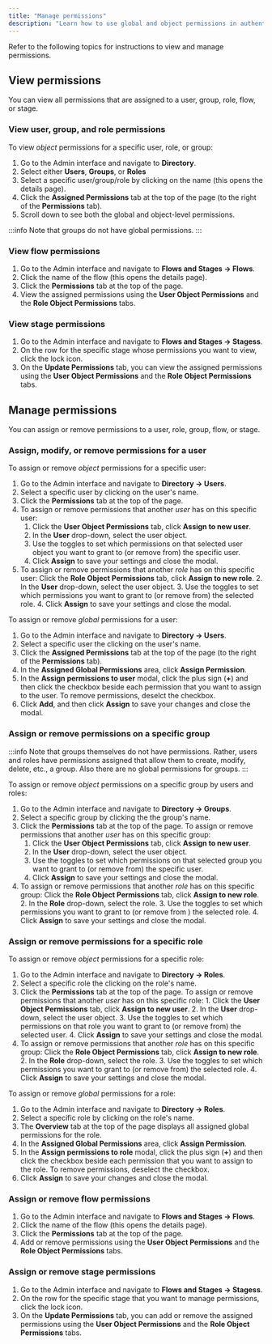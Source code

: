 ```yaml
---
title: "Manage permissions"
description: "Learn how to use global and object permissions in authentik."
---
```


Refer to the following topics for instructions to view and manage permissions.

## View permissions

You can view all permissions that are assigned to a user, group, role, flow, or stage.

### View user, group, and role permissions

To view _object_ permissions for a specific user, role, or group:

1. Go to the Admin interface and navigate to **Directory**.
2. Select either **Users**, **Groups**, or **Roles**
3. Select a specific user/group/role by clicking on the name (this opens the details page).
4. Click the **Assigned Permissions** tab at the top of the page (to the right of the **Permissions** tab).
5. Scroll down to see both the global and object-level permissions.

:::info
Note that groups do not have global permissions.
:::

### View flow permissions

1. Go to the Admin interface and navigate to **Flows and Stages -> Flows**.
2. Click the name of the flow (this opens the details page).
3. Click the **Permissions** tab at the top of the page.
4. View the assigned permissions using the **User Object Permissions** and the **Role Object Permissions** tabs.

### View stage permissions

1. Go to the Admin interface and navigate to **Flows and Stages -> Stagess**.
2. On the row for the specific stage whose permissions you want to view, click the lock icon.
3. On the **Update Permissions** tab, you can view the assigned permissions using the **User Object Permissions** and the **Role Object Permissions** tabs.

## Manage permissions

You can assign or remove permissions to a user, role, group, flow, or stage.

### Assign, modify, or remove permissions for a user

To assign or remove _object_ permissions for a specific user:

1. Go to the Admin interface and navigate to **Directory -> Users**.
2. Select a specific user by clicking on the user's name.
3. Click the **Permissions** tab at the top of the page.
4. To assign or remove permissions that another _user_ has on this specific user:
    1. Click the **User Object Permissions** tab, click **Assign to new user**.
    2. In the **User** drop-down, select the user object.
    3. Use the toggles to set which permissions on that selected user object you want to grant to (or remove from) the specific user.
    4. Click **Assign** to save your settings and close the modal.
5. To assign or remove permissions that another _role_ has on this specific user:
   Click the **Role Object Permissions** tab, click **Assign to new role**. 2. In the **User** drop-down, select the user object. 3. Use the toggles to set which permissions you want to grant to (or remove from) the selected role. 4. Click **Assign** to save your settings and close the modal.

To assign or remove _global_ permissions for a user:

1. Go to the Admin interface and navigate to **Directory -> Users**.
2. Select a specific user the clicking on the user's name.
3. Click the **Assigned Permissions** tab at the top of the page (to the right of the **Permissions** tab).
4. In the **Assigned Global Permissions** area, click **Assign Permission**.
5. In the **Assign permissions to user** modal, click the plus sign (**+**) and then click the checkbox beside each permission that you want to assign to the user. To remove permissions, deselct the checkbox.
6. Click **Add**, and then click **Assign** to save your changes and close the modal.

### Assign or remove permissions on a specific group

:::info
Note that groups themselves do not have permissions. Rather, users and roles have permissions assigned that allow them to create, modify, delete, etc., a group.
Also there are no global permissions for groups.
:::

To assign or remove _object_ permissions on a specific group by users and roles:

1. Go to the Admin interface and navigate to **Directory -> Groups**.
2. Select a specific group by clicking the the group's name.
3. Click the **Permissions** tab at the top of the page.
   To assign or remove permissions that another _user_ has on this specific group:
    1. Click the **User Object Permissions** tab, click **Assign to new user**.
    2. In the **User** drop-down, select the user object.
    3. Use the toggles to set which permissions on that selected group you want to grant to (or remove from) the specific user.
    4. Click **Assign** to save your settings and close the modal.
4. To assign or remove permissions that another _role_ has on this specific group:
   Click the **Role Object Permissions** tab, click **Assign to new role**. 2. In the **Role** drop-down, select the role. 3. Use the toggles to set which permissions you want to grant to (or remove from ) the selected role. 4. Click **Assign** to save your settings and close the modal.

### Assign or remove permissions for a specific role

To assign or remove _object_ permissions for a specific role:

1. Go to the Admin interface and navigate to **Directory -> Roles**.
2. Select a specific role the clicking on the role's name.
3. Click the **Permissions** tab at the top of the page.
   To assign or remove permissions that another _user_ has on this specific role: 1. Click the **User Object Permissions** tab, click **Assign to new user**. 2. In the **User** drop-down, select the user object. 3. Use the toggles to set which permissions on that role you want to grant to (or remove from) the selected user. 4. Click **Assign** to save your settings and close the modal.
4. To assign or remove permissions that another _role_ has on this specific group:
   Click the **Role Object Permissions** tab, click **Assign to new role**. 2. In the **Role** drop-down, select the role. 3. Use the toggles to set which permissions you want to grant to (or remove from) the selected role. 4. Click **Assign** to save your settings and close the modal.

To assign or remove _global_ permissions for a role:

1. Go to the Admin interface and navigate to **Directory -> Roles**.
2. Select a specific role by clicking on the role's name.
3. The **Overview** tab at the top of the page displays all assigned global permissions for the role.
4. In the **Assigned Global Permissions** area, click **Assign Permission**.
5. In the **Assign permissions to role** modal, click the plus sign (**+**) and then click the checkbox beside each permission that you want to assign to the role. To remove permissions, deselect the checkbox.
6. Click **Assign** to save your changes and close the modal.

### Assign or remove flow permissions

1. Go to the Admin interface and navigate to **Flows and Stages -> Flows**.
2. Click the name of the flow (this opens the details page).
3. Click the **Permissions** tab at the top of the page.
4. Add or remove permissions using the **User Object Permissions** and the **Role Object Permissions** tabs.

### Assign or remove stage permissions

1. Go to the Admin interface and navigate to **Flows and Stages -> Stagess**.
2. On the row for the specific stage that you want to manage permissions, click the lock icon.
3. On the **Update Permissions** tab, you can add or remove the assigned permissions using the **User Object Permissions** and the **Role Object Permissions** tabs.

